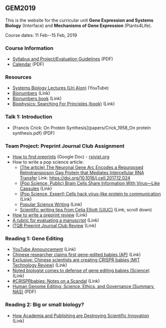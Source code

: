 ## GEM2019

This is the website for the curricular unit **Gene Expression and Systems Biology** (Interface) and **Mechanisms of Gene Expression** (Plants4Life).

Course dates: 11 Feb--15 Feb, 2019

### Course Information

* [Syllabus and Project/Evaluation Guidelines](2019_syllabus.pdf) (PDF)
* [Calendar](2019_calendar.pdf) (PDF)

### Resources

* [Systems Biology Lectures (Uri Alon)](https://www.youtube.com/watch?v=Z__BHVFP0Lk) (YouTube)
* [Bionumbers](http://bionumbers.hms.harvard.edu/) (Link)
* [Bionumbers book](http://book.bionumbers.org/) (Link)
* [Biophysics: Searching For Principles (book)](https://sites.google.com/site/biophysicsbook/) (Link)

### Talk 1: Introduction

* [Francis Crick: On Protein Synthesis](papers/Crick_1958_On protein synthesis.pdf) (PDF)

### Team Project: Preprint Journal Club Assignment

* [How to find preprints](https://docs.google.com/document/d/1VkAe4OwQ_X2m7Yw9rptviw_23QgHf3JzKV60aY4MY3g/edit?usp=sharing) (Google Doc) - [rxivist.org](https://rxivist.org/)
* How to write a pop science article:
	* [(The article) The Neuronal Gene Arc Encodes a Repurposed Retrotransposon Gag Protein that Mediates Intercellular RNA Transfer](http://www.cell.com/cell/fulltext/S0092-8674(17)31504-0) Link: https://doi.org/10.1016/j.cell.2017.12.024	
	* [(Pop Science, Public) Brain Cells Share Information With Virus—Like Capsules](https://www.theatlantic.com/science/archive/2018/01/brain-cells-can-share-information-using-a-gene-that-came-from-viruses/550403/) (Link)
	* [(Pop Science, Expert) Cells hack virus-like protein to communication](https://www.nature.com/articles/d41586-018-00492-w) (Link)
	* [Popular Science Writing](http://awelu.srv.lu.se/genres-and-text-types/writing-in-academic-genres/popular-science-writing/) (Link)
	* [Scientific writing tips from Celia Elliott (UIUC)](https://physics.illinois.edu/people/directory/profile/cmelliot) (Link; scroll down)
* [How to write a preprint review](https://www.authorea.com/users/164141/articles/200820-prereview-guidelines-how-to-write-a-preprint-review) (Link)
* [A rubric for evaluating a manuscript](paper_rubric.pdf) (Link)
* [ITQB Preprint Journal Club Review](https://www.authorea.com/users/172741/articles/210868-itqb-preprint-journal-club-9-nov-2017) (Link)

### Reading 1: Gene Editing

* [YouTube Announcement](https://www.youtube.com/watch?v=th0vnOmFltc) (Link)
* [Chinese researcher claims first gene-edited babies (AP)](https://www.apnews.com/4997bb7aa36c45449b488e19ac83e86d) (Link)
* [Exclusive: Chinese scientists are creating CRISPR babies (MIT Technology Review)](https://www.technologyreview.com/s/612458/exclusive-chinese-scientists-are-creating-crispr-babies/) (Link)
* [Noted biologist comes to defense of gene editing babies (Science)](http://www.sciencemag.org/news/2018/11/i-feel-obligation-be-balanced-noted-biologist-comes-defense-gene-editing-babies) (Link)
* [#CRISPRbabies: Notes on a Scandal](https://www.liebertpub.com/doi/10.1089/crispr.2018.29039.spr) (Link)
* [Human Genome Editing: Science, Ethics, and Governance (Summary, NAS)](papers/gene_editing_summary.pdf) (PDF)

### Reading 2: Big or small biology?

* [How Academia and Publishing are Destroying Scientific Innovation](http://kingsreview.co.uk/articles/how-academia-and-publishing-are-destroying-scientific-innovation-a-conversation-with-sydney-brenner/) (Link)